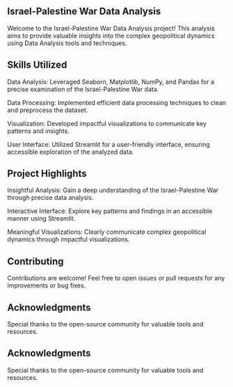 
## Israel-Palestine War Data Analysis
Welcome to the Israel-Palestine War Data Analysis project! This analysis aims to provide valuable insights into the complex geopolitical dynamics using Data Analysis tools and techniques.
## Skills Utilized
Data Analysis: Leveraged Seaborn, Matplotlib, NumPy, and Pandas for a precise examination of the Israel-Palestine War data.

Data Processing: Implemented efficient data processing techniques to clean and preprocess the dataset.

Visualization: Developed impactful visualizations to communicate key patterns and insights.

User Interface: Utilized Streamlit for a user-friendly interface, ensuring accessible exploration of the analyzed data.
## Project Highlights
Insightful Analysis: Gain a deep understanding of the Israel-Palestine War through precise data analysis.

Interactive Interface: Explore key patterns and findings in an accessible manner using Streamlit.

Meaningful Visualizations: Clearly communicate complex geopolitical dynamics through impactful visualizations.
## Contributing
Contributions are welcome! Feel free to open issues or pull requests for any improvements or bug fixes.
## Acknowledgments
Special thanks to the open-source community for valuable tools and resources.
## Acknowledgments
Special thanks to the open-source community for valuable tools and resources.